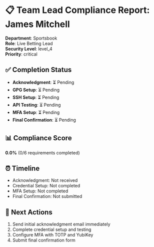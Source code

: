 
# 📋 Team Lead Compliance Report: James Mitchell

**Department**: Sportsbook  
**Role**: Live Betting Lead  
**Security Level**: level_4  
**Priority**: critical

## ✅ Completion Status

- **Acknowledgment**: ⏳ Pending
- **GPG Setup**: ⏳ Pending
- **SSH Setup**: ⏳ Pending
- **API Testing**: ⏳ Pending
- **MFA Setup**: ⏳ Pending
- **Final Confirmation**: ⏳ Pending

## 📊 Compliance Score

**0.0%** (0/6 requirements completed)

## ⏰ Timeline

- Acknowledgment: Not received
- Credential Setup: Not completed
- MFA Setup: Not completed
- Final Confirmation: Not submitted

## 🎯 Next Actions

1. Send initial acknowledgment email immediately
2. Complete credential setup and testing
3. Configure MFA with TOTP and YubiKey
4. Submit final confirmation form

